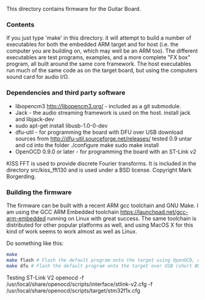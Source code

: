 This directory contains firmware for the Guitar Board.

### Contents

If you just type 'make' in this directory. it will attempt to build a number of
executables for both the embedded ARM target and for host (i.e. the computer
you are building on, which may well be an ARM too). The different executables
are test programs, examples, and a more complete "FX box" program, all built
around the same core framework. The host executables run much of the same code
as on the target board, but using the computers sound card for audio I/O.


### Dependencies and third party software

* libopencm3 <http://libopencm3.org/> - included as a git submodule.
* Jack - the audio streaming framework is used on the host.
install jack and libjack-dev
* sudo apt-get install libusb-1.0-0-dev
* dfu-util - for programming the board with DFU over USB
download sources from http://dfu-util.sourceforge.net/releases/ tested 0.9
untar and cd into the folder
./configure
make
sudo make install
* OpenOCD 0.9.0 or later - for programming the board with an ST-Link v2

KISS FFT is used to provide discrete Fourier transforms. It is included in the
directory src/kiss_fft130 and is used under a BSD license. Copyright Mark
Borgerding.


### Building the firmware

The firmware can be built with a recent ARM gcc toolchain and GNU Make. I am
using the GCC ARM Embedded toolchain <https://launchpad.net/gcc-arm-embedded>
running on Linux with great success. The same toolchain is distributed for
other popular platforms as well, and using MacOS X for this kind of work seems
to work almost as well as Linux.

Do something like this:

```sh
make
make flash # Flash the default program onto the target using OpenOCD, or
make dfu # Flash the default program onto the target over USB (short BOOT0 to VCC)
```

Testing ST-Link V2
openocd -f /usr/local/share/openocd/scripts/interface/stlink-v2.cfg -f /usr/local/share/openocd/scripts/target/stm32f1x.cfg


